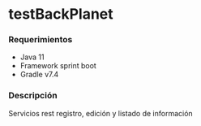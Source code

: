# testBackPlanet

### Requerimientos
* Java 11
* Framework sprint boot
* Gradle v7.4

### Descripción

Servicios rest registro, edición y listado de información